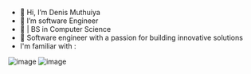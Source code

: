 - 👋 Hi, I’m Denis Muthuiya
- 👀 I’m software Engineer
- 🌱 | BS in Computer Science
- 💞️ Software engineer with a passion for building innovative solutions
- I'm familiar with :

![image](https://github.com/denis784/denis784/assets/76738719/bf21f080-c1a4-41e5-850d-af22045e40de) ![image](https://github.com/denis784/denis784/assets/76738719/affc8129-27c1-4c24-aaf4-aa235118964b)

<!---
denis784/denis784 is a ✨ special ✨ repository because its `README.md` (this file) appears on your GitHub profile.
You can click the Preview link to take a look at your changes.
--->
